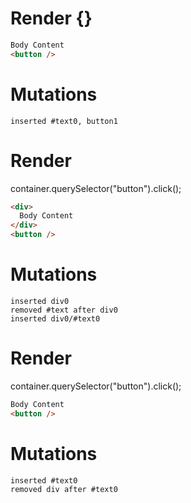 # Render {}
```html
Body Content
<button />
```

# Mutations
```
inserted #text0, button1
```


# Render 
container.querySelector("button").click();

```html
<div>
  Body Content
</div>
<button />
```

# Mutations
```
inserted div0
removed #text after div0
inserted div0/#text0
```


# Render 
container.querySelector("button").click();

```html
Body Content
<button />
```

# Mutations
```
inserted #text0
removed div after #text0
```